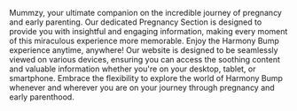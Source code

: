 Mummzy, your ultimate companion on the incredible journey of pregnancy and early parenting. Our dedicated Pregnancy Section is designed to provide you with insightful and engaging information, making every moment of this miraculous experience more memorable. Enjoy the Harmony Bump experience anytime, anywhere! Our website is designed to be seamlessly viewed on various devices, ensuring you can access the soothing content and valuable information whether you're on your desktop, tablet, or smartphone. Embrace the flexibility to explore the world of Harmony Bump whenever and wherever you are on your journey through pregnancy and early parenthood.
 
